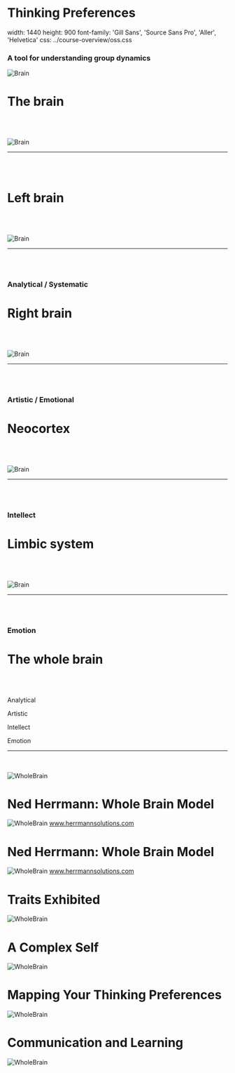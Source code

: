 
Thinking Preferences
========================================================
width: 1440
height: 900
font-family: 'Gill Sans', 'Source Sans Pro', 'Aller', 'Helvetica'
css: ../course-overview/oss.css


### A tool for understanding group dynamics

![Brain](images/brain.jpg)


The brain
========================================================

<br><br>

![Brain](images/Brain.jpg)

***

<br><br>

Left brain
========================================================

<br><br>

![Brain](images/LeftBrain.jpg)

***

<br><br>
### Analytical / Systematic

Right brain
========================================================

<br><br>

![Brain](images/RightBrain.jpg)

***

<br><br>
### Artistic / Emotional

Neocortex 
========================================================

<br><br>

![Brain](images/Neocortex.jpg)

***

<br><br>
### Intellect

Limbic system
========================================================

<br><br>

![Brain](images/Limbic.jpg)

***

<br><br>
### Emotion


The whole brain
========================================================

<br><br>

Analytical

Artistic

Intellect

Emotion

***

<br><br>
![WholeBrain](images/wholebrain.png)


Ned Herrmann: Whole Brain Model
========================================================

![WholeBrain](images/whole-brain-model-2016.jpg)
www.herrmannsolutions.com

Ned Herrmann: Whole Brain Model
========================================================

![WholeBrain](images/whole-brain-model-2016v2.jpg)
www.herrmannsolutions.com

Traits Exhibited
========================================================

![WholeBrain](images/WholeBrainTraits.jpg)


A Complex Self
========================================================

![WholeBrain](images/WholeBrainSelf.jpg)


Mapping Your Thinking Preferences
========================================================

![WholeBrain](images/WholeBrainMap.jpg)


Communication and Learning
========================================================


![WholeBrain](images/WholeBrainCommunication.jpg)


